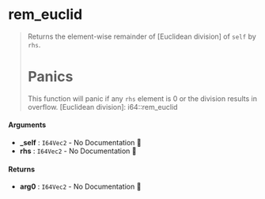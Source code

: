 # rem\_euclid

>  Returns the element-wise remainder of [Euclidean division] of `self` by `rhs`.
>  # Panics
>  This function will panic if any `rhs` element is 0 or the division results in overflow.
>  [Euclidean division]: i64::rem_euclid

#### Arguments

- **\_self** : `I64Vec2` \- No Documentation 🚧
- **rhs** : `I64Vec2` \- No Documentation 🚧

#### Returns

- **arg0** : `I64Vec2` \- No Documentation 🚧